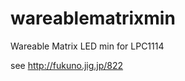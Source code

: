wareablematrixmin
=================

Wareable Matrix LED min for LPC1114

see http://fukuno.jig.jp/822
